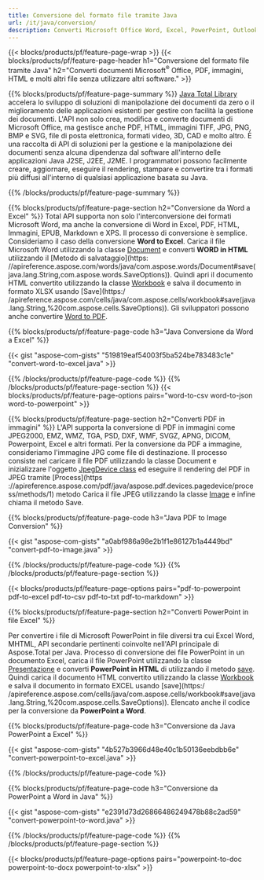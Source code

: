 ```yaml
---
title: Conversione del formato file tramite Java 
url: /it/java/conversion/
description: Converti Microsoft Office Word, Excel, PowerPoint, Outlook, PDF, HTML, immagini 3D, diagrammi, formati video e diversi altri formati con poche righe di codice Java.
---
```


{{< blocks/products/pf/feature-page-wrap >}}
{{< blocks/products/pf/feature-page-header h1="Conversione del formato file tramite Java" h2="Converti documenti Microsoft<sup>&reg;</sup> Office, PDF, immagini, HTML e molti altri file senza utilizzare altri software." >}}

{{% blocks/products/pf/feature-page-summary %}}
[Java Total Library](https://products.aspose.com/total/java/) accelera lo sviluppo di soluzioni di manipolazione dei documenti da zero o il miglioramento delle applicazioni esistenti per gestire con facilità la gestione dei documenti. L'API non solo crea, modifica e converte documenti di Microsoft Office, ma gestisce anche PDF, HTML, immagini TIFF, JPG, PNG, BMP e SVG, file di posta elettronica, formati video, 3D, CAD e molto altro. È una raccolta di API di soluzioni per la gestione e la manipolazione dei documenti senza alcuna dipendenza dal software all'interno delle applicazioni Java J2SE, J2EE, J2ME. I programmatori possono facilmente creare, aggiornare, eseguire il rendering, stampare e convertire tra i formati più diffusi all'interno di qualsiasi applicazione basata su Java.

{{% /blocks/products/pf/feature-page-summary  %}}

{{% blocks/products/pf/feature-page-section  h2="Conversione da Word a Excel" %}}
Total API supporta non solo l'interconversione dei formati Microsoft Word, ma anche la conversione di Word in Excel, PDF, HTML, Immagini, EPUB, Markdown e XPS. Il processo di conversione è semplice. Consideriamo il caso della conversione **Word to Excel**. Carica il file Microsoft Word utilizzando la classe [Document](https://apiference.aspose.com/words/java/com.aspose.words/Document) e converti **WORD in HTML** utilizzando il [Metodo di salvataggio](https: //apireference.aspose.com/words/java/com.aspose.words/Document#save(java.lang.String,com.aspose.words.SaveOptions)). Quindi apri il documento HTML convertito utilizzando la classe [Workbook](https://apiference.aspose.com/cells/java/com.aspose.cells/Workbook) e salva il documento in formato XLSX usando [Save](https:/ /apireference.aspose.com/cells/java/com.aspose.cells/workbook#save(java.lang.String,%20com.aspose.cells.SaveOptions)).
 Gli sviluppatori possono anche convertire [Word to PDF](https://products.aspose.com/words/java/conversion/word-to-pdf/).


{{% blocks/products/pf/feature-page-code h3="Java Conversione da Word a Excel" %}}

{{< gist "aspose-com-gists" "519819eaf54003f5ba524be783483c1e" "convert-word-to-excel.java" >}}

{{% /blocks/products/pf/feature-page-code  %}}
{{% /blocks/products/pf/feature-page-section %}}
{{< blocks/products/pf/feature-page-options pairs="word-to-csv word-to-json word-to-powerpoint" >}}


{{% blocks/products/pf/feature-page-section  h2="Converti PDF in immagini" %}}
L'API supporta la conversione di PDF in immagini come JPEG2000, EMZ, WMZ, TGA, PSD, DXF, WMF, SVGZ, APNG, DICOM, Powerpoint, Excel e altri formati. Per la conversione da PDF a immagine, consideriamo l'immagine JPG come file di destinazione. Il processo consiste nel caricare il file PDF utilizzando la classe Document e inizializzare l'oggetto [JpegDevice class](https://apiference.aspose.com/pdf/java/aspose.pdf.devices/jpegdevice) ed eseguire il rendering del PDF in JPEG tramite [Process](https ://apireference.aspose.com/pdf/java/aspose.pdf.devices.pagedevice/process/methods/1) metodo
Carica il file JPEG utilizzando la classe [Image](https://apiference.aspose.com/imaging/java/aspose.imaging/image) e infine chiama il metodo Save.

{{% blocks/products/pf/feature-page-code h3="Java PDF to Image Conversion" %}}

{{< gist "aspose-com-gists" "a0abf986a98e2b1f1e86127b1a4449bd" "convert-pdf-to-image.java" >}}


{{% /blocks/products/pf/feature-page-code  %}}
{{% /blocks/products/pf/feature-page-section %}}

{{< blocks/products/pf/feature-page-options pairs="pdf-to-powerpoint pdf-to-excel pdf-to-csv pdf-to-txt pdf-to-markdown" >}}

{{% blocks/products/pf/feature-page-section  h2="Converti PowerPoint in file Excel" %}}

Per convertire i file di Microsoft PowerPoint in file diversi tra cui Excel Word, MHTML, API secondarie pertinenti coinvolte nell'API principale di Aspose.Total per Java. Processo di conversione dei file PowerPoint in un documento Excel, carica il file PowerPoint utilizzando la classe [Presentazione](https://apiference.aspose.com/slides/java/com.aspose.slides/Presentation) e converti **PowerPoint in HTML** di utilizzando il metodo [save](https://apiference.aspose.com/slides/java/com.aspose.slides/Presentation#save-java.lang.String-int-com.aspose.slides.ISaveOptions-). Quindi carica il documento HTML convertito utilizzando la classe [Workbook](https://apiference.aspose.com/cells/java/com.aspose.cells/Workbook) e salva il documento in formato EXCEL usando [save](https:/ /apireference.aspose.com/cells/java/com.aspose.cells/workbook#save(java.lang.String,%20com.aspose.cells.SaveOptions)). Elencato anche il codice per la conversione da **PowerPoint a Word**.

{{% blocks/products/pf/feature-page-code h3="Conversione da Java PowerPoint a Excel" %}}

{{< gist "aspose-com-gists" "4b527b3966d48e40c1b50136eebdbb6e" "convert-powerpoint-to-excel.java" >}}

{{% /blocks/products/pf/feature-page-code %}}

{{% blocks/products/pf/feature-page-code h3="Conversione da PowerPoint a Word in Java" %}}

{{< gist "aspose-com-gists" "e2391d73d26866486249478b88c2ad59" "convert-powerpoint-to-word.java" >}}

{{% /blocks/products/pf/feature-page-code %}}
{{% /blocks/products/pf/feature-page-section %}}

{{< blocks/products/pf/feature-page-options pairs="powerpoint-to-doc powerpoint-to-docx powerpoint-to-xlsx" >}}